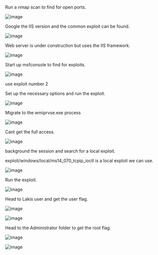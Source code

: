 Run a nmap scan to find for open ports.

![image](https://user-images.githubusercontent.com/93418272/178129040-5b4617c5-9269-4013-8f09-88d5f6778b47.png)


Google the IIS version and the common exploit can be found.

![image](https://user-images.githubusercontent.com/93418272/178129043-8d260ed5-389f-44e2-9d01-e696a20d7022.png)


Web server is under construction but uses the IIS framework.

![image](https://user-images.githubusercontent.com/93418272/178129045-58b913df-c22a-4a80-9261-9428a0d76aef.png)


Start up msfconsole to find for exploits.

![image](https://user-images.githubusercontent.com/93418272/178129048-2e6bce61-38e8-4cea-91c0-767e0b98b8dd.png)


use exploit number 2

Set up the necessary options and run the exploit.

![image](https://user-images.githubusercontent.com/93418272/178129052-330ccadd-9461-4f18-bc74-d05da53c4326.png)


Migrate to the wmiprvse.exe process

![image](https://user-images.githubusercontent.com/93418272/178129056-a9a961b7-4580-4012-b809-8d3a97c1066d.png)

Cant get the full access.

![image](https://user-images.githubusercontent.com/93418272/178129068-32a16e75-d0c4-43bd-a833-20abe9b75979.png)

background the session and search for a local exploit.

exploit/windows/local/ms14_070_tcpip_ioctl is a local exploit we can use.

![image](https://user-images.githubusercontent.com/93418272/178129076-b3874caa-6be8-44fd-8e38-f60973cf0ad0.png)

Run the exploit.

![image](https://user-images.githubusercontent.com/93418272/178129081-0ef5ca93-4181-4124-8ab8-4dc1f9623c9d.png)

Head to Lakis user and get the user flag.

![image](https://user-images.githubusercontent.com/93418272/178129086-e9037122-d3e5-4495-89de-dfe64c9f851a.png)

![image](https://user-images.githubusercontent.com/93418272/178129091-b0dbb880-b0ad-4632-9edb-9fe3807f7a14.png)


Head to the Administrator folder to get the root flag.

![image](https://user-images.githubusercontent.com/93418272/178129092-c9a88444-fdc5-481d-9c31-8635eaab3f7a.png)

![image](https://user-images.githubusercontent.com/93418272/178129096-a3353ed0-9455-4933-ad83-a643adfe9c3f.png)

